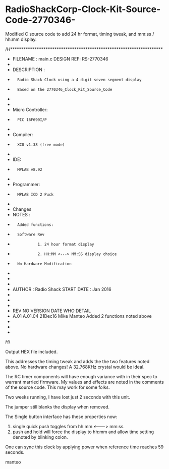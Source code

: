 # RadioShackCorp-Clock-Kit-Source-Code-2770346-
Modified C source code to add 24 hr format, timing tweak, and mm:ss / hh:mm display.

/*H**********************************************************************
* FILENAME :        main.c             DESIGN REF: RS-2770346
*
* DESCRIPTION :
*       Radio Shack Clock using a 4 digit seven segment display
*       Based on the 2770346_Clock_Kit_Source_Code
*  
* 
* Micro Controller:
*       PIC 16F690I/P      
*
* Compiler:
*       XC8 v1.38 (free mode) 
*
* IDE:
*       MPLAB v8.92
*
* Programmer: 
*       MPLAB ICD 2 Puck
*
* Changes
* NOTES :
*       Added functions:
*       Software Rev
*                1. 24 hour format display 
*                2. HH:MM <---> MM:SS display choice
*       No Hardware Modification
*
*       
*
* AUTHOR :    Radio Shack        START DATE :     Jan 2016
*
* 
*
* REV NO  VERSION DATE    WHO               DETAIL
* A.01  A.01.04 21Dec16   Mike Manteo      Added 2 functions noted above
*
* 
*
*H*/

Output HEX file included.

This addresses the timing tweak and adds the the two features noted above.
No hardware changes! A 32.768KHz crystal would be ideal.

The RC timer components will have enough variance with in their spec to warrant married firmware.
My values and effects are noted in the comments of the source code. This may work for some folks.

Two weeks running, I have lost just 2 seconds with this unit.


The jumper still blanks the display when removed.

The Single button interface has these properties now:

1) single quick push toggles from hh:mm <---> mm:ss.
2) push and hold will force the display to hh:mm  and allow time setting denoted by blinking colon.

One can sync this clock by applying power when reference time reaches 59 seconds.

manteo
